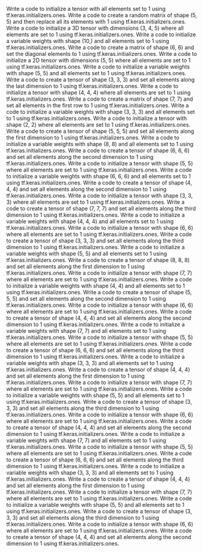 Write a code to initialize a tensor with all elements set to 1 using tf.keras.initializers.ones.
Write a code to create a random matrix of shape (5, 5) and then replace all its elements with 1 using tf.keras.initializers.ones.
Write a code to initialize a 3D tensor with dimensions (3, 4, 5) where all elements are set to 1 using tf.keras.initializers.ones.
Write a code to initialize a variable weights with shape (10,) and all elements set to 1 using tf.keras.initializers.ones.
Write a code to create a matrix of shape (6, 6) and set the diagonal elements to 1 using tf.keras.initializers.ones.
Write a code to initialize a 2D tensor with dimensions (5, 5) where all elements are set to 1 using tf.keras.initializers.ones.
Write a code to initialize a variable weights with shape (5, 5) and all elements set to 1 using tf.keras.initializers.ones.
Write a code to create a tensor of shape (3, 3, 3) and set all elements along the last dimension to 1 using tf.keras.initializers.ones.
Write a code to initialize a tensor with shape (4, 4, 4) where all elements are set to 1 using tf.keras.initializers.ones.
Write a code to create a matrix of shape (7, 7) and set all elements in the first row to 1 using tf.keras.initializers.ones.
Write a code to initialize a variable weights with shape (3, 3, 3) and all elements set to 1 using tf.keras.initializers.ones.
Write a code to initialize a tensor with shape (2, 2) where all elements are set to 1 using tf.keras.initializers.ones.
Write a code to create a tensor of shape (5, 5, 5) and set all elements along the first dimension to 1 using tf.keras.initializers.ones.
Write a code to initialize a variable weights with shape (8, 8) and all elements set to 1 using tf.keras.initializers.ones.
Write a code to create a tensor of shape (6, 6, 6) and set all elements along the second dimension to 1 using tf.keras.initializers.ones.
Write a code to initialize a tensor with shape (5, 5) where all elements are set to 1 using tf.keras.initializers.ones.
Write a code to initialize a variable weights with shape (6, 6, 6) and all elements set to 1 using tf.keras.initializers.ones.
Write a code to create a tensor of shape (4, 4, 4) and set all elements along the second dimension to 1 using tf.keras.initializers.ones.
Write a code to initialize a tensor with shape (3, 3, 3) where all elements are set to 1 using tf.keras.initializers.ones.
Write a code to create a tensor of shape (7, 7, 7) and set all elements along the third dimension to 1 using tf.keras.initializers.ones.
Write a code to initialize a variable weights with shape (4, 4, 4) and all elements set to 1 using tf.keras.initializers.ones.
Write a code to initialize a tensor with shape (6, 6) where all elements are set to 1 using tf.keras.initializers.ones.
Write a code to create a tensor of shape (3, 3, 3) and set all elements along the third dimension to 1 using tf.keras.initializers.ones.
Write a code to initialize a variable weights with shape (5, 5) and all elements set to 1 using tf.keras.initializers.ones.
Write a code to create a tensor of shape (8, 8, 8) and set all elements along the first dimension to 1 using tf.keras.initializers.ones.
Write a code to initialize a tensor with shape (7, 7) where all elements are set to 1 using tf.keras.initializers.ones.
Write a code to initialize a variable weights with shape (4, 4) and all elements set to 1 using tf.keras.initializers.ones.
Write a code to create a tensor of shape (5, 5, 5) and set all elements along the second dimension to 1 using tf.keras.initializers.ones.
Write a code to initialize a tensor with shape (6, 6) where all elements are set to 1 using tf.keras.initializers.ones.
Write a code to create a tensor of shape (4, 4, 4) and set all elements along the second dimension to 1 using tf.keras.initializers.ones.
Write a code to initialize a variable weights with shape (7, 7) and all elements set to 1 using tf.keras.initializers.ones.
Write a code to initialize a tensor with shape (5, 5) where all elements are set to 1 using tf.keras.initializers.ones.
Write a code to create a tensor of shape (6, 6, 6) and set all elements along the third dimension to 1 using tf.keras.initializers.ones.
Write a code to initialize a variable weights with shape (3, 3, 3) and all elements set to 1 using tf.keras.initializers.ones.
Write a code to create a tensor of shape (4, 4, 4) and set all elements along the first dimension to 1 using tf.keras.initializers.ones.
Write a code to initialize a tensor with shape (7, 7) where all elements are set to 1 using tf.keras.initializers.ones.
Write a code to initialize a variable weights with shape (5, 5) and all elements set to 1 using tf.keras.initializers.ones.
Write a code to create a tensor of shape (3, 3, 3) and set all elements along the third dimension to 1 using tf.keras.initializers.ones.
Write a code to initialize a tensor with shape (6, 6) where all elements are set to 1 using tf.keras.initializers.ones.
Write a code to create a tensor of shape (4, 4, 4) and set all elements along the second dimension to 1 using tf.keras.initializers.ones.
Write a code to initialize a variable weights with shape (7, 7) and all elements set to 1 using tf.keras.initializers.ones.
Write a code to initialize a tensor with shape (5, 5) where all elements are set to 1 using tf.keras.initializers.ones.
Write a code to create a tensor of shape (6, 6, 6) and set all elements along the third dimension to 1 using tf.keras.initializers.ones.
Write a code to initialize a variable weights with shape (3, 3, 3) and all elements set to 1 using tf.keras.initializers.ones.
Write a code to create a tensor of shape (4, 4, 4) and set all elements along the first dimension to 1 using tf.keras.initializers.ones.
Write a code to initialize a tensor with shape (7, 7) where all elements are set to 1 using tf.keras.initializers.ones.
Write a code to initialize a variable weights with shape (5, 5) and all elements set to 1 using tf.keras.initializers.ones.
Write a code to create a tensor of shape (3, 3, 3) and set all elements along the third dimension to 1 using tf.keras.initializers.ones.
Write a code to initialize a tensor with shape (6, 6) where all elements are set to 1 using tf.keras.initializers.ones.
Write a code to create a tensor of shape (4, 4, 4) and set all elements along the second dimension to 1 using tf.keras.initializers.ones.